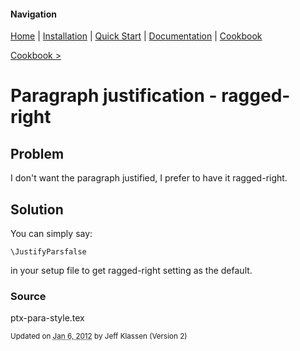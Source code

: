 #### Navigation

[Home](../home/README.md)  | [Installation](../installation/README.md) | [Quick Start](../quick-start/README.md) | [Documentation](../documentation/README.md) | [Cookbook ](../cookbook/README.md) 

[Cookbook >](../README.md) 


# <span class="entry-title">Paragraph justification - ragged-right</span>

## <a name="TOC-Problem">Problem</a>

<a name="TOC-Problem">

I don't want the paragraph justified, I prefer to have it ragged-right.

</a>

## <a name="TOC-Problem"></a><a name="TOC-Solution">Solution</a>

<a name="TOC-Solution">

You can simply say:


`\JustifyParsfalse`


in your setup file to get ragged-right setting as the default.

</a>

### <a name="TOC-Solution"></a><a name="TOC-Source">Source</a>

<a name="TOC-Source">

ptx-para-style.tex

</a>

<small>Updated on <abbr class="updated" title="2012-01-06T15:29:04.229Z">Jan 6, 2012</abbr> by <span class="author"><span class="vcard">Jeff Klassen</span> </span>(Version <span class="sites:revision">2</span>)</small>  

